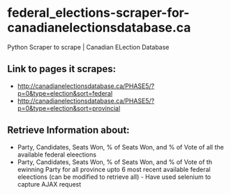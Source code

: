# federal_elections-scraper-for-canadianelectionsdatabase.ca
Python Scraper to scrape | Canadian ELection Database

## Link to pages it scrapes:
* http://canadianelectionsdatabase.ca/PHASE5/?p=0&type=election&sort=federal
* http://canadianelectionsdatabase.ca/PHASE5/?p=0&type=election&sort=provincial

## Retrieve Information about:
* Party, Candidates, Seats Won,	% of Seats Won, and	% of Vote of all the available federal eleections
* Party, Candidates, Seats Won,	% of Seats Won, and	% of Vote of th ewinning Party for all province upto 6 most recent available federal eleections (can be modified to retrieve all) - Have used selenium to capture AJAX request
